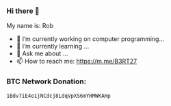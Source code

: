 ### Hi there 👋

My name is: Rob

- 🔭 I’m currently working on computer programming...
- 🌱 I’m currently learning ...
- 💬 Ask me about ...
- 📫 How to reach me: https://m.me/B3RT27

### BTC Network Donation:
```1Bdv7iE4o1jNCdcj8LdqVpXS6mYHMWKAHp```
